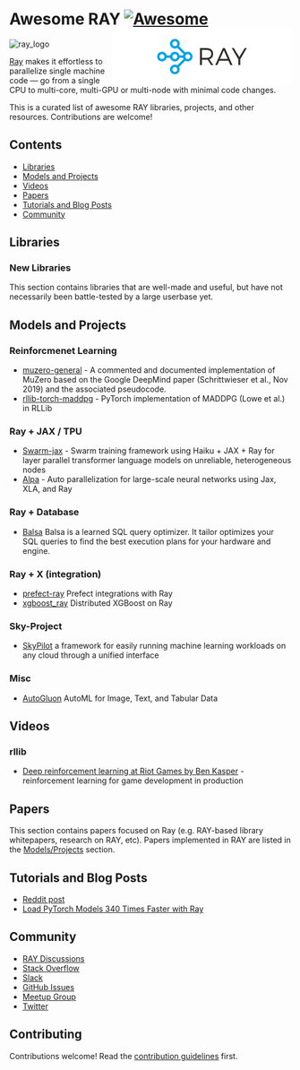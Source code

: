 <!--lint ignore double-link-->
# Awesome RAY [![Awesome](https://awesome.re/badge.svg)](https://awesome.re)[<img src="https://raw.githubusercontent.com/ray-project/ray/master/doc/source/images/ray_header_logo.png" alt="Ray Logo" align="right" height="100">](https://github.com/ray-project/ray/)

![ray_logo](https://user-images.githubusercontent.com/20907377/175792492-a085fc63-3b5f-4804-8215-e9c45cb284aa.gif)

<!--lint ignore double-link-->
[Ray](https://github.com/ray-project/ray/) makes it effortless to parallelize single machine code — go from a single CPU to multi-core, multi-GPU or multi-node with minimal code changes.
<!--lint enable double-link-->

This is a curated list of awesome RAY libraries, projects, and other resources. Contributions are welcome!

## Contents

- [Libraries](#libraries)
- [Models and Projects](#models-and-projects)
- [Videos](#videos)
- [Papers](#papers)
- [Tutorials and Blog Posts](#tutorials-and-blog-posts)
- [Community](#community)

<a name="libraries" />

## Libraries

<a name="new-libraries" />

### New Libraries

This section contains libraries that are well-made and useful, but have not necessarily been battle-tested by a large userbase yet.


<a name="models-and-projects" />

## Models and Projects

### Reinforcmenet Learning

- [muzero-general](https://github.com/werner-duvaud/muzero-general) - A commented and documented implementation of MuZero based on the Google DeepMind paper (Schrittwieser et al., Nov 2019) and the associated pseudocode.
- [rllib-torch-maddpg](https://github.com/Rohan138/rllib-torch-maddpg) - PyTorch implementation of MADDPG (Lowe et al.) in RLLib


### Ray + JAX / TPU

- [Swarm-jax](https://github.com/kingoflolz/swarm-jax) - Swarm training framework using Haiku + JAX + Ray for layer parallel transformer language models on unreliable, heterogeneous nodes
- [Alpa](https://github.com/alpa-projects/alpa) - Auto parallelization for large-scale neural networks using Jax, XLA, and Ray


### Ray + Database

- [Balsa](https://github.com/balsa-project/balsa#cluster-mode) Balsa is a learned SQL query optimizer. It tailor optimizes your SQL queries to find the best execution plans for your hardware and engine.

### Ray + X (integration)

- [prefect-ray](https://github.com/PrefectHQ/prefect-ray) Prefect integrations with Ray
- [xgboost_ray](https://github.com/ray-project/xgboost_ray) Distributed XGBoost on Ray

### Sky-Project
- [SkyPilot](https://github.com/skypilot-org/skypilot) a framework for easily running machine learning workloads on any cloud through a unified interface

### Misc
- [AutoGluon](https://github.com/awslabs/autogluon) AutoML for Image, Text, and Tabular Data

<a name="videos" />

## Videos

<a name="papers" />

### rllib 
- [Deep reinforcement learning at Riot Games by Ben Kasper](https://youtu.be/r6ErUh5sjXQ) - reinforcement learning for game development in production



## Papers

This section contains papers focused on Ray (e.g. RAY-based library whitepapers, research on RAY, etc). Papers implemented in RAY are listed in the [Models/Projects](#projects) section.

<!--lint ignore awesome-list-item-->

<!--lint enable awesome-list-item-->

<a name="tutorials-and-blog-posts" />

## Tutorials and Blog Posts


- [Reddit post](https://news.ycombinator.com/item?id=27730807) 
- [Load PyTorch Models 340 Times Faster with Ray](https://medium.com/ibm-data-ai/how-to-load-pytorch-models-340-times-faster-with-ray-8be751a6944c)


<a name="community" />

## Community

- [RAY Discussions](https://discuss.ray.io/)
- [Stack Overflow](https://stackoverflow.com/questions/tagged/ray)
- [Slack](https://forms.gle/9TSdDYUgxYs8SA9e8)
- [GitHub Issues](https://github.com/ray-project/ray/issues)
- [Meetup Group](https://www.meetup.com/Bay-Area-Ray-Meetup/)
- [Twitter](https://twitter.com/raydistributed)


## Contributing

Contributions welcome! Read the [contribution guidelines](contributing.md) first.
